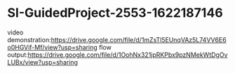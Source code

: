 # SI-GuidedProject-2553-1622187146
video demonstration:https://drive.google.com/file/d/1mZsTl5EUnqVAz5L74VV6E6o0HGVif-Mf/view?usp=sharing
flow output:https://drive.google.com/file/d/1OohNx321jpRKPbx9pzNMekWtDgOvLUBx/view?usp=sharing
